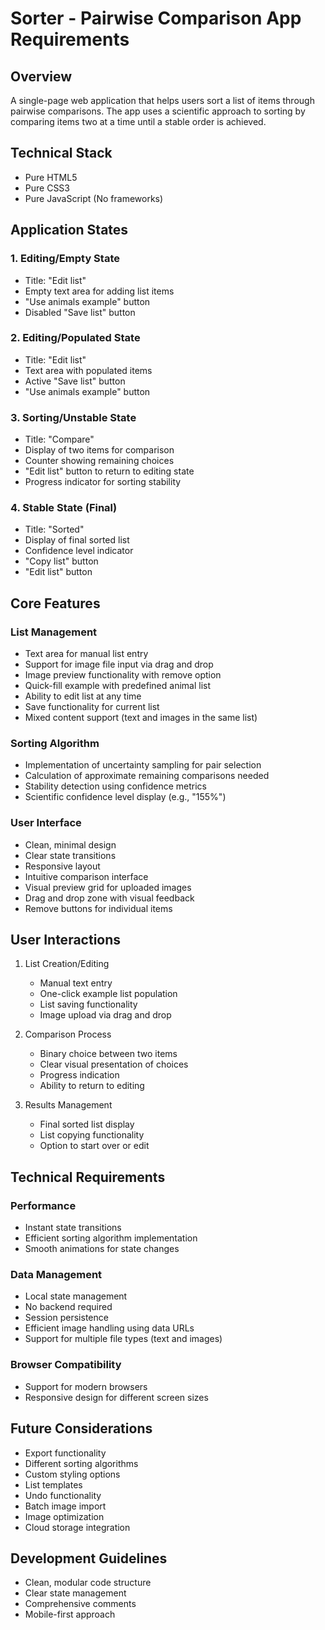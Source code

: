 # Sorter - Pairwise Comparison App Requirements

## Overview
A single-page web application that helps users sort a list of items through pairwise comparisons. The app uses a scientific approach to sorting by comparing items two at a time until a stable order is achieved.

## Technical Stack
- Pure HTML5
- Pure CSS3
- Pure JavaScript (No frameworks)

## Application States

### 1. Editing/Empty State
- Title: "Edit list"
- Empty text area for adding list items
- "Use animals example" button
- Disabled "Save list" button

### 2. Editing/Populated State
- Title: "Edit list"
- Text area with populated items
- Active "Save list" button
- "Use animals example" button

### 3. Sorting/Unstable State
- Title: "Compare"
- Display of two items for comparison
- Counter showing remaining choices
- "Edit list" button to return to editing state
- Progress indicator for sorting stability

### 4. Stable State (Final)
- Title: "Sorted"
- Display of final sorted list
- Confidence level indicator
- "Copy list" button
- "Edit list" button

## Core Features

### List Management
- Text area for manual list entry
- Support for image file input via drag and drop
- Image preview functionality with remove option
- Quick-fill example with predefined animal list
- Ability to edit list at any time
- Save functionality for current list
- Mixed content support (text and images in the same list)

### Sorting Algorithm
- Implementation of uncertainty sampling for pair selection
- Calculation of approximate remaining comparisons needed
- Stability detection using confidence metrics
- Scientific confidence level display (e.g., "155%")

### User Interface
- Clean, minimal design
- Clear state transitions
- Responsive layout
- Intuitive comparison interface
- Visual preview grid for uploaded images
- Drag and drop zone with visual feedback
- Remove buttons for individual items

## User Interactions
1. List Creation/Editing
   - Manual text entry
   - One-click example list population
   - List saving functionality
   - Image upload via drag and drop

2. Comparison Process
   - Binary choice between two items
   - Clear visual presentation of choices
   - Progress indication
   - Ability to return to editing

3. Results Management
   - Final sorted list display
   - List copying functionality
   - Option to start over or edit

## Technical Requirements

### Performance
- Instant state transitions
- Efficient sorting algorithm implementation
- Smooth animations for state changes

### Data Management
- Local state management
- No backend required
- Session persistence
- Efficient image handling using data URLs
- Support for multiple file types (text and images)

### Browser Compatibility
- Support for modern browsers
- Responsive design for different screen sizes

## Future Considerations
- Export functionality
- Different sorting algorithms
- Custom styling options
- List templates
- Undo functionality
- Batch image import
- Image optimization
- Cloud storage integration

## Development Guidelines
- Clean, modular code structure
- Clear state management
- Comprehensive comments
- Mobile-first approach
